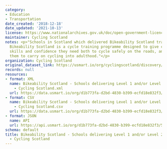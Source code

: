 ```yaml
---
category:
- Education
- Transportation
date_created: '2018-12-18'
date_updated: '2021-10-13'
license: https://www.nationalarchives.gov.uk/doc/open-government-licence/version/3/
maintainer: Cycling Scotland
notes: <p>"Schools in Scotland which delivered Bikeability Scotland training in 2017/18.
  Bikeability Scotland is a cycle training programme designed to give children the
  skills and confidence they need both to cycle safely on the roads, and to encourage
  them to carry on cycling into adulthood."</p>
organization: Cycling Scotland
original_dataset_link: https://usmart.io/org/cyclingscotland/discovery/discovery-view-detail/c2dac095-6b06-495f-8531-dec6c0b27dc2
records: null
resources:
- format: XML
  name: Bikeability Scotland - Schools delivering Level 1 and/or Level 2 - 2017/18
    - Cycling Scotland.xml
  url: https://data.usmart.io/org/d1b773fa-d2bd-4830-b399-ecfd18e832f3/resource?resourceGUID=71dd3758-e670-43a4-9623-7d4ced6277de
- format: CSV
  name: Bikeability Scotland - Schools delivering Level 1 and/or Level 2 - 2017/18
    - Cycling Scotland.csv
  url: https://data.usmart.io/org/d1b773fa-d2bd-4830-b399-ecfd18e832f3/resource?resourceGUID=b64cd424-bba7-40fc-b3ff-0170e6be5b47
- format: JSON
  name: API
  url: https://api.usmart.io/org/d1b773fa-d2bd-4830-b399-ecfd18e832f3/514720b2-97bc-4578-8445-a1b99140c732/4/urql
schema: default
title: Bikeability Scotland - Schools delivering Level 1 and/or Level 2 - 2017/18
  - Cycling Scotland
---
```

